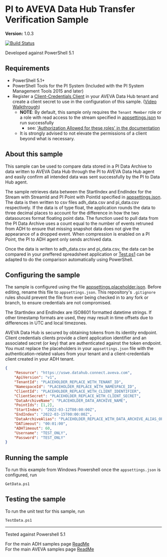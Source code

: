 # PI to AVEVA Data Hub Transfer Verification Sample

**Version:** 1.0.3
  
[![Build Status](https://dev.azure.com/osieng/engineering/_apis/build/status/product-readiness/ADH/osisoft.sample-adh-pi_to_adh_transfer_verification-powershell?repoName=osisoft%2Fsample-adh-pi_to_adh_transfer_verification-powershell&branchName=main)](https://dev.azure.com/osieng/engineering/_build/latest?definitionId=4668&repoName=osisoft%2Fsample-adh-pi_to_adh_transfer_verification-powershell&branchName=main)

Developed against PowerShell 5.1

## Requirements

- PowerShell 5.1+
- PowerShell Tools for the PI System (Included with the PI System Management Tools 2015 and later)
- Register a [Client-Credentials Client](https://datahub.connect.aveva.com/clients) in your AVEVA Data Hub tenant and create a client secret to use in the configuration of this sample. ([Video Walkthrough](https://www.youtube.com/watch?v=JPWy0ZX9niU))
  - __NOTE__: By default, this sample only requires the `Tenant Member` role or a role with read access to the stream specified in [appsettings.json](appsettings.placeholder.json) to run successfully 
    - see: ['Authorization Allowed for these roles' in the documentation](https://docs.osisoft.com/bundle/ocs/page/api-reference/tenant/tenant-tenants.html#get-tenant) 
  - It is strongly advised to not elevate the permissions of a client beyond what is necessary.

## About this sample

This sample can be used to compare data stored in a PI Data Archive to data written to AVEVA Data Hub through the PI to AVEVA Data Hub agent and easily confirm all intended data was sent successfully by the PI to Data Hub agent.   

The sample retrieves data between the StartIndex and EndIndex for the Stream with StreamId and PI Point with PointId specified in [appsettings.json](appsettings.placeholder.json). The data is then written to csv files adh_data.csv and pi_data.csv respectively. If the data is of type float, the application rounds the data to three decimal places to account for the difference in how the two datasources format floating point data. The function used to pull data from the PI Data Archive uses a count equal to the number of events retruned from ADH to ensure that missing snapshot data does not give the appearance of a dropped event. When compression is enabled on a PI Point, the PI to ADH agent only sends archived data.  

Once the data is writen to adh_data.csv and pi_data.csv, the data can be compared in your preffered spreadsheet application or [Test.ps1](Test.ps1) can be adapted to do the comparison automatically using PowerShell.

## Configuring the sample

The sample is configured using the file [appsettings.placeholder.json](appsettings.placeholder.json). Before editing, rename this file to `appsettings.json`. This repository's `.gitignore` rules should prevent the file from ever being checked in to any fork or branch, to ensure credentials are not compromised.

The StartIndex and EndIndex are ISO8601 formatted datetime strings. If other timestamp formats are used, they may result in time offsets due to differences in UTC and local timezones.

AVEVA Data Hub is secured by obtaining tokens from its identity endpoint. Client credentials clients provide a client application identifier and an associated secret (or key) that are authenticated against the token endpoint. You must replace the placeholders in your `appsettings.json` file with the authentication-related values from your tenant and a client-credentials client created in your ADH tenant.

```json
{
    "Resource": "https://uswe.datahub.connect.aveva.com",                        // URL of ADH (Do not change if you are unsure)
    "ApiVersion": "v1",                                                          // Api version used in ADH (Do not change if you are unsure)
    "TenantId": "PLACEHOLDER_REPLACE_WITH_TENANT_ID",                            // Id of your ADH Tenant
    "NamespaceId": "PLACEHOLDER_REPLACE_WITH_NAMESPACE_ID",                      // Id of Namespace in your ADH Tenant where the streams reside
    "ClientId": "PLACEHOLDER_REPLACE_WITH_CLIENT_IDENTIFIER",                    // Client Id to use when connecting to ADH
    "ClientSecret": "PLACEHOLDER_REPLACE_WITH_CLIENT_SECRET",                    // Client secret to use when connecting to ADH
    "DataArchiveName": "PLACEHOLDER_DATA_ARCHIVE_NAME",                          // Name of Data Archive to retrieve data from
    "PointIds": [1,2],                                                           // List of PI Point Ids to retrieve data for. These get automatically translated into corresponding Stream Ids
    "StartIndex": "2022-03-12T00:00:00Z",                                        // Timestamp to start pulling data at in ISO 8601 format
    "EndIndex": "2022-03-15T00:00:00Z",                                          // Timestamp to stop pulling data at in ISO 8601 format
    "DataArchiveAlias": "PLACEHOLDER_REPLACE_WITH_DATA_ARCHIVE_ALIAS_OPTIONAL",  // Optional parameter used if the server name in your Stream Ids is different than the DataArchiveName
    "DATimeout": "00:01:00",                                                     // Timeout used when querying data from Data Archive in the form "hh:mm:ss"
    "ADHTimeout": 60,                                                            // Timeout used when querying data from AVEVA Data Hub in seconds
    "Username": "TEST_ONLY",                                                     // Username to connect to the PI Data Archive with for testing purposes only. If removed or set to null, the credentials of the user running the script are used.
    "Password": "TEST_ONLY"                                                      // Password to connect to the PI Data Archive with for testing purposes only. If removed or set to null, the credentials of the user running the script are used.
}
```

## Running the sample

To run this example from Windows Powershell once the `appsettings.json` is configured, run

```shell
GetData.ps1
```

## Testing the sample

To run the unit test for this sample, run

```shell
TestData.ps1
```

---

Tested against Powershell 5.1  

For the main ADH samples page [ReadMe](https://github.com/osisoft/OSI-Samples-OCS)  
For the main AVEVA samples page [ReadMe](https://github.com/osisoft/OSI-Samples)
